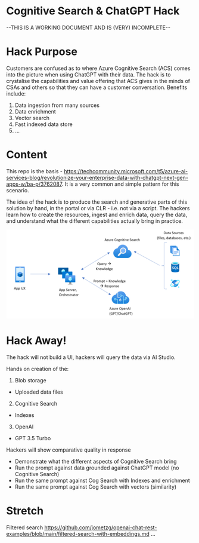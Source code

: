 # Cognitive Search & ChatGPT Hack

--THIS IS A WORKING DOCUMENT AND IS (VERY) INCOMPLETE--

# Hack Purpose
Customers are confused as to where Azure Cognitive Search (ACS) comes into the picture when using ChatGPT with their data. The hack is to crystalise the capabilities and value offering that ACS gives in the minds of CSAs and others so that they can have a customer conversation. Benefits include:
1. Data ingestion from many sources
2. Data enrichment
3. Vector search
4. Fast indexed data store
5. ...

# Content
This repo is the basis - https://techcommunity.microsoft.com/t5/azure-ai-services-blog/revolutionize-your-enterprise-data-with-chatgpt-next-gen-apps-w/ba-p/3762087. It is a very common and simple pattern for this scenario.

The idea of the hack is to produce the search and generative parts of this solution by hand, in the portal or via CLR - i.e. not via a script. The hackers learn how to create the resources, ingest and enrich data, query the data, and understand what the different capabilities actually bring in practice.

![Imgur](https://github.com/ianlcurtis1/cog-search-and-chatgpt-hack/blob/main/Architecture.png)

# Hack Away!
The hack will not build a UI, hackers will query the data via AI Studio.

Hands on creation of the:
1. Blob storage
  - Uploaded data files
2. Cognitive Search
  - Indexes
3. OpenAI
  - GPT 3.5 Turbo

Hackers will show comparative quality in response
- Demonstrate what the different aspects of Cognitive Search bring
- Run the prompt against data grounded against ChatGPT model (no Cognitive Search)
- Run the same prompt against Cog Search with Indexes and enrichment
- Run the same prompt against Cog Search with vectors (similarity)

# Stretch
Filtered search https://github.com/jometzg/openai-chat-rest-examples/blob/main/filtered-search-with-embeddings.md
...
